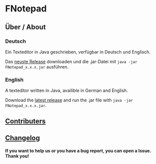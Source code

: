 # FNotepad

## Über / About

### Deutsch

Ein Texteditor in Java geschrieben, verfügbar in Deutsch und Englisch.

Das [neuste Release][1] downloaden und die .jar-Datei mit `java -jar FNotepad_x.x.x.jar` ausführen.

### English

A texteditor written in Java, availible in German and English.

Download the [latest release][1] and run the .jar file with `java -jar FNotepad_x.x.x.jar`.



## [Contributers][2]
## [Changelog][3]


#### If you want to help us or you have a bug report, you can open a Issue. Thank you!


[1]: https://github.com/fantastic-octo-garbanzo/FNotepad/tree/main/release/latest
[2]: https://github.com/fantastic-octo-garbanzo/FNotepad/blob/main/CONTRIBUTERS.md
[3]: https://github.com/fantastic-octo-garbanzo/FNotepad/blob/main/CHANGELOG.md
